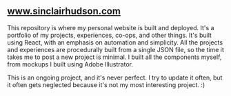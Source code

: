 ## www.sinclairhudson.com

This repository is where my personal website is built and deployed. It's a portfolio of my projects, experiences, co-ops, and other things. It's built using React, with an emphasis on automation and simplicity. All the projects and experiences are procedurally built from a single JSON file, so the time it takes me to post a new project is minimal. I built all the components myself, from mockups I built using Adobe Illustrator.

This is an ongoing project, and it's never perfect. I try to update it often, but it often gets neglected because it's not my most interesting project. :)
